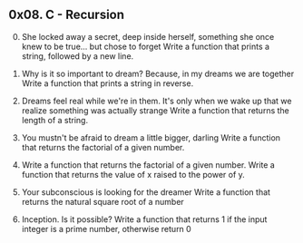 ## 0x08. C - Recursion

0. She locked away a secret, deep inside herself, something she once knew to be true... but chose to forget
	Write a function that prints a string, followed by a new line.

1. Why is it so important to dream? Because, in my dreams we are together
	Write a function that prints a string in reverse.

2. Dreams feel real while we're in them. It's only when we wake up that we realize something was actually strange
	Write a function that returns the length of a string.
3. You mustn't be afraid to dream a little bigger, darling
	Write a function that returns the factorial of a given number.

4. Write a function that returns the factorial of a given number.
	Write a function that returns the value of x raised to the power of y.

5. Your subconscious is looking for the dreamer
	Write a function that returns the natural square root of a number

6. Inception. Is it possible?
	Write a function that returns 1 if the input integer is a prime number, otherwise return 0
